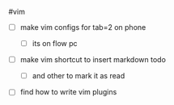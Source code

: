 #vim

- [ ] make vim configs for tab=2 on phone
  - [ ] its on flow pc
- [ ] make vim shortcut to insert markdown todo
  - [ ] and other to mark it as read

- [ ] find how to write vim plugins

